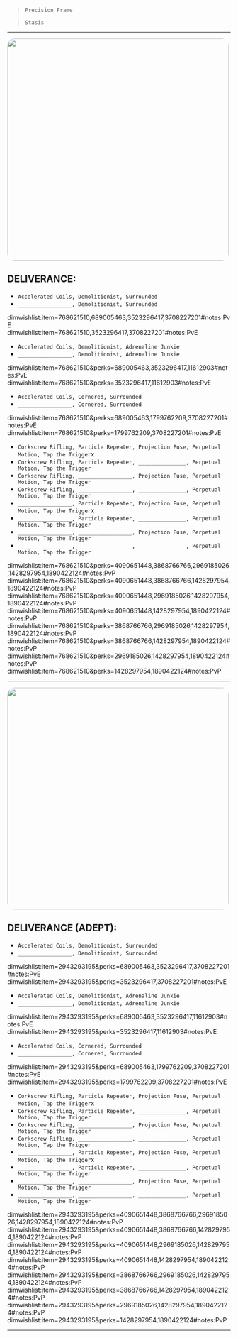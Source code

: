 > `Precision Frame`

> `Stasis`

---

<img src="https://bungie.net/common/destiny2_content/screenshots/768621510.jpg" width="500px" style="border-radius: 16px">

## DELIVERANCE:

-   `Accelerated Coils, Demolitionist, Surrounded`
-   `_________________, Demolitionist, Surrounded`

dimwishlist:item=768621510,689005463,3523296417,3708227201#notes:PvE  
dimwishlist:item=768621510,3523296417,3708227201#notes:PvE

-   `Accelerated Coils, Demolitionist, Adrenaline Junkie`
-   `_________________, Demolitionist, Adrenaline Junkie`

dimwishlist:item=768621510&perks=689005463,3523296417,11612903#notes:PvE  
dimwishlist:item=768621510&perks=3523296417,11612903#notes:PvE

-   `Accelerated Coils, Cornered, Surrounded`
-   `_________________, Cornered, Surrounded`

dimwishlist:item=768621510&perks=689005463,1799762209,3708227201#notes:PvE  
dimwishlist:item=768621510&perks=1799762209,3708227201#notes:PvE

-   `Corkscrew Rifling, Particle Repeater, Projection Fuse, Perpetual Motion, Tap the Trigger`x
-   `Corkscrew Rifling, Particle Repeater, _______________, Perpetual Motion, Tap the Trigger`
-   `Corkscrew Rifling, _________________, Projection Fuse, Perpetual Motion, Tap the Trigger`
-   `Corkscrew Rifling, _________________, _______________, Perpetual Motion, Tap the Trigger`
-   `_________________, Particle Repeater, Projection Fuse, Perpetual Motion, Tap the Trigger`x
-   `_________________, Particle Repeater, _______________, Perpetual Motion, Tap the Trigger`
-   `_________________, _________________, Projection Fuse, Perpetual Motion, Tap the Trigger`
-   `_________________, _________________, _______________, Perpetual Motion, Tap the Trigger`

dimwishlist:item=768621510&perks=4090651448,3868766766,2969185026,1428297954,1890422124#notes:PvP  
dimwishlist:item=768621510&perks=4090651448,3868766766,1428297954,1890422124#notes:PvP  
dimwishlist:item=768621510&perks=4090651448,2969185026,1428297954,1890422124#notes:PvP  
dimwishlist:item=768621510&perks=4090651448,1428297954,1890422124#notes:PvP  
dimwishlist:item=768621510&perks=3868766766,2969185026,1428297954,1890422124#notes:PvP  
dimwishlist:item=768621510&perks=3868766766,1428297954,1890422124#notes:PvP  
dimwishlist:item=768621510&perks=2969185026,1428297954,1890422124#notes:PvP  
dimwishlist:item=768621510&perks=1428297954,1890422124#notes:PvP

---

<img src="https://bungie.net/common/destiny2_content/screenshots/2943293195.jpg" width="500px" style="border-radius: 16px">

## DELIVERANCE (ADEPT):

-   `Accelerated Coils, Demolitionist, Surrounded`
-   `_________________, Demolitionist, Surrounded`

dimwishlist:item=2943293195&perks=689005463,3523296417,3708227201#notes:PvE  
dimwishlist:item=2943293195&perks=3523296417,3708227201#notes:PvE

-   `Accelerated Coils, Demolitionist, Adrenaline Junkie`
-   `_________________, Demolitionist, Adrenaline Junkie`

dimwishlist:item=2943293195&perks=689005463,3523296417,11612903#notes:PvE  
dimwishlist:item=2943293195&perks=3523296417,11612903#notes:PvE

-   `Accelerated Coils, Cornered, Surrounded`
-   `_________________, Cornered, Surrounded`

dimwishlist:item=2943293195&perks=689005463,1799762209,3708227201#notes:PvE  
dimwishlist:item=2943293195&perks=1799762209,3708227201#notes:PvE

-   `Corkscrew Rifling, Particle Repeater, Projection Fuse, Perpetual Motion, Tap the Trigger`x
-   `Corkscrew Rifling, Particle Repeater, _______________, Perpetual Motion, Tap the Trigger`
-   `Corkscrew Rifling, _________________, Projection Fuse, Perpetual Motion, Tap the Trigger`
-   `Corkscrew Rifling, _________________, _______________, Perpetual Motion, Tap the Trigger`
-   `_________________, Particle Repeater, Projection Fuse, Perpetual Motion, Tap the Trigger`x
-   `_________________, Particle Repeater, _______________, Perpetual Motion, Tap the Trigger`
-   `_________________, _________________, Projection Fuse, Perpetual Motion, Tap the Trigger`
-   `_________________, _________________, _______________, Perpetual Motion, Tap the Trigger`

dimwishlist:item=2943293195&perks=4090651448,3868766766,2969185026,1428297954,1890422124#notes:PvP  
dimwishlist:item=2943293195&perks=4090651448,3868766766,1428297954,1890422124#notes:PvP  
dimwishlist:item=2943293195&perks=4090651448,2969185026,1428297954,1890422124#notes:PvP  
dimwishlist:item=2943293195&perks=4090651448,1428297954,1890422124#notes:PvP  
dimwishlist:item=2943293195&perks=3868766766,2969185026,1428297954,1890422124#notes:PvP  
dimwishlist:item=2943293195&perks=3868766766,1428297954,1890422124#notes:PvP  
dimwishlist:item=2943293195&perks=2969185026,1428297954,1890422124#notes:PvP  
dimwishlist:item=2943293195&perks=1428297954,1890422124#notes:PvP

---
